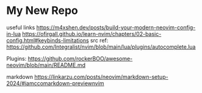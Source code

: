 # My New Repo

useful links
https://m4xshen.dev/posts/build-your-modern-neovim-config-in-lua
https://ofirgall.github.io/learn-nvim/chapters/02-basic-config.html#keybinds-limitations
src ref: https://github.com/Integralist/nvim/blob/main/lua/plugins/autocomplete.lua

Plugins:
https://github.com/rockerBOO/awesome-neovim/blob/main/README.md

markdown
https://linkarzu.com/posts/neovim/markdown-setup-2024/#iamccomarkdown-previewnvim
